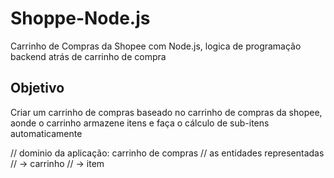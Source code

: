 # Shoppe-Node.js
Carrinho de Compras da Shopee com Node.js, logica de programação backend atrás de carrinho de compra

## Objetivo 

Criar um carrinho de compras baseado no carrinho de compras da shopee, aonde o carrinho armazene itens e faça o cálculo de sub-itens automaticamente

// dominio da aplicação: carrinho de compras
// as entidades representadas
// -> carrinho
// -> item


 